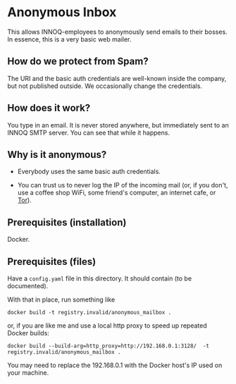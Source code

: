 # Anonymous Inbox

This allows INNOQ-employees to anonymously send emails to their
bosses.  In essence, this is a very basic web mailer.

## How do we protect from Spam?

The URI and the basic auth credentials are well-known inside the company,
but not published outside.  We occasionally change the credentials.

## How does it work?

You type in an email.  It is never stored anywhere, but immediately
sent to an INNOQ SMTP server.  You can see that while it happens.

## Why is it anonymous?

* Everybody uses the same basic auth credentials.

* You can trust us to never log the IP of the incoming mail (or, if
  you don't, use a coffee shop WiFi, some friend's computer, an
  internet cafe, or [Tor](https://www.torproject.org/)).

## Prerequisites (installation)

Docker.

## Prerequisites (files)

Have a `config.yaml` file in this directory. It should contain (to be
documented).


With that in place, run something like

    docker build -t registry.invalid/anonymous_mailbox .

or, if you are like me and use a local http proxy to speed up repeated
Docker builds:

    docker build --build-arg=http_proxy=http://192.168.0.1:3128/  -t registry.invalid/anonymous_mailbox .

You may need to replace the 192.168.0.1 with the Docker host's IP
used on your machine.